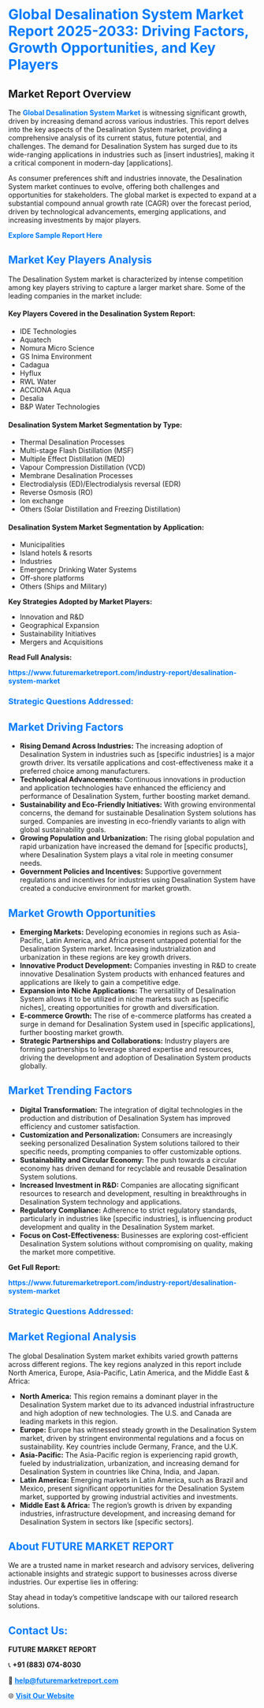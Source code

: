 <h1 style="color: #007BFF;">Global Desalination System Market Report 2025-2033: Driving Factors, Growth Opportunities, and Key Players</h1>

<section id="overview">
<h2>Market Report Overview</h2>
<p>The <a href="https://www.futuremarketreport.com/industry-report/desalination-system-market" style="color: #007BFF; text-decoration: none;"><strong>Global Desalination System Market</strong></a> is witnessing significant growth, driven by increasing demand across various industries. This report delves into the key aspects of the Desalination System market, providing a comprehensive analysis of its current status, future potential, and challenges. The demand for Desalination System has surged due to its wide-ranging applications in industries such as [insert industries], making it a critical component in modern-day [applications].</p>
<p>As consumer preferences shift and industries innovate, the Desalination System market continues to evolve, offering both challenges and opportunities for stakeholders. The global market is expected to expand at a substantial compound annual growth rate (CAGR) over the forecast period, driven by technological advancements, emerging applications, and increasing investments by major players.</p>
</section>

<section id="overview">
<p><a href="https://www.futuremarketreport.com/request-sample/reportId=108091" style="color: #007BFF; text-decoration: none;"><strong>Explore Sample Report Here</strong></a></p>
</section>

<section id="key-players">
<h2 style="color: #007BFF;">Market Key Players Analysis</h2>
<p>The Desalination System market is characterized by intense competition among key players striving to capture a larger market share. Some of the leading companies in the market include:</p>
<h4>Key Players Covered in the Desalination System Report:</h4>
<ul><li>IDE Technologies</li><li>Aquatech</li><li>Nomura Micro Science</li><li>GS Inima Environment</li><li>Cadagua</li><li>Hyflux</li><li>RWL Water</li><li>ACCIONA Aqua</li><li>Desalia</li><li>B&amp;P Water Technologies</li></ul>
<h4>Desalination System Market Segmentation by Type:</h4>
<ul><li>Thermal Desalination Processes</li><li>Multi-stage Flash Distillation (MSF)</li><li>Multiple Effect Distillation (MED)</li><li>Vapour Compression Distillation (VCD)</li><li>Membrane Desalination Processes</li><li>Electrodialysis (ED)/Electrodialysis reversal (EDR)</li><li>Reverse Osmosis (RO)</li><li>Ion exchange</li><li>Others (Solar Distillation and Freezing Distillation)</li></ul>

<h4>Desalination System Market Segmentation by Application:</h4>
<ul><li>Municipalities</li><li>Island hotels &amp; resorts</li><li>Industries</li><li>Emergency Drinking Water Systems</li><li>Off-shore platforms</li><li>Others (Ships and Military)</li></ul>
<p><strong>Key Strategies Adopted by Market Players:</strong></p>
<ul>
<li>Innovation and R&D</li>
<li>Geographical Expansion</li>
<li>Sustainability Initiatives</li>
<li>Mergers and Acquisitions</li>
</ul>
</section>

<section>
<p><strong>Read Full Analysis: </strong></p><a href="https://www.futuremarketreport.com/industry-report/desalination-system-market" style="color: #007BFF; text-decoration: none;"><strong>https://www.futuremarketreport.com/industry-report/desalination-system-market</strong></a>
<h3 style="color: #007BFF;">Strategic Questions Addressed:</h3>
</section>

<section id="driving-factors">
<h2 style="color: #007BFF;">Market Driving Factors</h2>
<ul>
<li><strong>Rising Demand Across Industries:</strong> The increasing adoption of Desalination System in industries such as [specific industries] is a major growth driver. Its versatile applications and cost-effectiveness make it a preferred choice among manufacturers.</li>
<li><strong>Technological Advancements:</strong> Continuous innovations in production and application technologies have enhanced the efficiency and performance of Desalination System, further boosting market demand.</li>
<li><strong>Sustainability and Eco-Friendly Initiatives:</strong> With growing environmental concerns, the demand for sustainable Desalination System solutions has surged. Companies are investing in eco-friendly variants to align with global sustainability goals.</li>
<li><strong>Growing Population and Urbanization:</strong> The rising global population and rapid urbanization have increased the demand for [specific products], where Desalination System plays a vital role in meeting consumer needs.</li>
<li><strong>Government Policies and Incentives:</strong> Supportive government regulations and incentives for industries using Desalination System have created a conducive environment for market growth.</li>
</ul>
</section>

<section id="growth-opportunities">
<h2 style="color: #007BFF;">Market Growth Opportunities</h2>
<ul>
<li><strong>Emerging Markets:</strong> Developing economies in regions such as Asia-Pacific, Latin America, and Africa present untapped potential for the Desalination System market. Increasing industrialization and urbanization in these regions are key growth drivers.</li>
<li><strong>Innovative Product Development:</strong> Companies investing in R&D to create innovative Desalination System products with enhanced features and applications are likely to gain a competitive edge.</li>
<li><strong>Expansion into Niche Applications:</strong> The versatility of Desalination System allows it to be utilized in niche markets such as [specific niches], creating opportunities for growth and diversification.</li>
<li><strong>E-commerce Growth:</strong> The rise of e-commerce platforms has created a surge in demand for Desalination System used in [specific applications], further boosting market growth.</li>
<li><strong>Strategic Partnerships and Collaborations:</strong> Industry players are forming partnerships to leverage shared expertise and resources, driving the development and adoption of Desalination System products globally.</li>
</ul>
</section>

<section id="trending-factors">
<h2 style="color: #007BFF;">Market Trending Factors</h2>
<ul>
<li><strong>Digital Transformation:</strong> The integration of digital technologies in the production and distribution of Desalination System has improved efficiency and customer satisfaction.</li>
<li><strong>Customization and Personalization:</strong> Consumers are increasingly seeking personalized Desalination System solutions tailored to their specific needs, prompting companies to offer customizable options.</li>
<li><strong>Sustainability and Circular Economy:</strong> The push towards a circular economy has driven demand for recyclable and reusable Desalination System solutions.</li>
<li><strong>Increased Investment in R&D:</strong> Companies are allocating significant resources to research and development, resulting in breakthroughs in Desalination System technology and applications.</li>
<li><strong>Regulatory Compliance:</strong> Adherence to strict regulatory standards, particularly in industries like [specific industries], is influencing product development and quality in the Desalination System market.</li>
<li><strong>Focus on Cost-Effectiveness:</strong> Businesses are exploring cost-efficient Desalination System solutions without compromising on quality, making the market more competitive.</li>
</ul>
</section>

<section>
<p><strong>Get Full Report: </strong></p><a href="https://www.futuremarketreport.com/industry-report/desalination-system-market" style="color: #007BFF; text-decoration: none;"><strong>https://www.futuremarketreport.com/industry-report/desalination-system-market</strong></a>
<h3 style="color: #007BFF;">Strategic Questions Addressed:</h3>
</section>


<section id="regional-analysis">
<h2 style="color: #007BFF;">Market Regional Analysis</h2>
<p>The global Desalination System market exhibits varied growth patterns across different regions. The key regions analyzed in this report include North America, Europe, Asia-Pacific, Latin America, and the Middle East & Africa:</p>
<ul>
<li><strong>North America:</strong> This region remains a dominant player in the Desalination System market due to its advanced industrial infrastructure and high adoption of new technologies. The U.S. and Canada are leading markets in this region.</li>
<li><strong>Europe:</strong> Europe has witnessed steady growth in the Desalination System market, driven by stringent environmental regulations and a focus on sustainability. Key countries include Germany, France, and the U.K.</li>
<li><strong>Asia-Pacific:</strong> The Asia-Pacific region is experiencing rapid growth, fueled by industrialization, urbanization, and increasing demand for Desalination System in countries like China, India, and Japan.</li>
<li><strong>Latin America:</strong> Emerging markets in Latin America, such as Brazil and Mexico, present significant opportunities for the Desalination System market, supported by growing industrial activities and investments.</li>
<li><strong>Middle East & Africa:</strong> The region’s growth is driven by expanding industries, infrastructure development, and increasing demand for Desalination System in sectors like [specific sectors].</li>
</ul>
</section>

<footer>
<h2 style="color: #007BFF;">About FUTURE MARKET REPORT</h2>
<p>We are a trusted name in market research and advisory services, delivering actionable insights and strategic support to businesses across diverse industries. Our expertise lies in offering:</p>

<p>Stay ahead in today’s competitive landscape with our tailored research solutions.</p>

<h2 style="color: #007BFF;">Contact Us:</h2>
<p><strong>FUTURE MARKET REPORT</strong></p>
<p>📞 <strong>+91 (883) 074-8030</strong></p>
<p>📧 <strong><a href="mailto:help@futuremarketreport.com" style="color: #007BFF;">help@futuremarketreport.com</a></strong></p>
<p>🌐 <strong><a href="https://www.futuremarketreport.com/" style="color: #007BFF;">Visit Our Website</a></strong></p>
</footer>